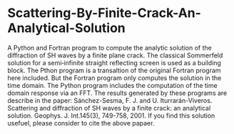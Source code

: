 # Scattering-By-Finite-Crack-An-Analytical-Solution
A Python and Fortran program to compute the analytic solution of the diffraction of SH waves by a finite plane crack. The classical Sommerfeld solution for a semi‐infinite straight reflecting screen is used as a building block. The Pthon program is a transaltion of the
original Fortran program here included. But the Fortran program only computes the solution in the time domain. The Python program includes
the computation of the time domain response via an FFT. The results generated by these programs are describe in the paper:
Sánchez-Sesma, F. J. and U. Iturrarán-Viveros. Scattering and diffraction of SH waves by a finite crack: an analytical solution. Geophys. J. Int.145(3), 749-758, 2001.
If you find this solution usefuel, please consider to cite the above papaer.
